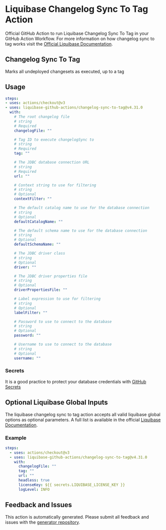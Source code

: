 # Liquibase Changelog Sync To Tag Action
Official GitHub Action to run Liquibase Changelog Sync To Tag in your GitHub Action Workflow. For more information on how changelog sync to tag works visit the [Official Liquibase Documentation](https://docs.liquibase.com/commands/home.html).
## Changelog Sync To Tag
Marks all undeployed changesets as executed, up to a tag
## Usage
```yaml
steps:
- uses: actions/checkout@v3
- uses: liquibase-github-actions/changelog-sync-to-tag@v4.31.0
  with:
    # The root changelog file
    # string
    # Required
    changelogFile: ""

    # Tag ID to execute changelogSync to
    # string
    # Required
    tag: ""

    # The JDBC database connection URL
    # string
    # Required
    url: ""

    # Context string to use for filtering
    # string
    # Optional
    contextFilter: ""

    # The default catalog name to use for the database connection
    # string
    # Optional
    defaultCatalogName: ""

    # The default schema name to use for the database connection
    # string
    # Optional
    defaultSchemaName: ""

    # The JDBC driver class
    # string
    # Optional
    driver: ""

    # The JDBC driver properties file
    # string
    # Optional
    driverPropertiesFile: ""

    # Label expression to use for filtering
    # string
    # Optional
    labelFilter: ""

    # Password to use to connect to the database
    # string
    # Optional
    password: ""

    # Username to use to connect to the database
    # string
    # Optional
    username: ""

```

### Secrets
It is a good practice to protect your database credentials with [GitHub Secrets](https://docs.github.com/en/actions/security-guides/encrypted-secrets)

## Optional Liquibase Global Inputs
The liquibase changelog sync to tag action accepts all valid liquibase global options as optional parameters. A full list is available in the official [Liquibase Documentation](https://docs.liquibase.com/parameters/command-parameters.html).

### Example
```yaml
steps:
  - uses: actions/checkout@v3
  - uses: liquibase-github-actions/changelog-sync-to-tag@v4.31.0
    with:
      changelogFile: ""
      tag: ""
      url: ""
      headless: true
      licenseKey: ${{ secrets.LIQUIBASE_LICENSE_KEY }}
      logLevel: INFO
```

## Feedback and Issues
This action is automatically generated. Please submit all feedback and issues with the [generator repository](https://github.com/liquibase/github-action-generator/issues).
